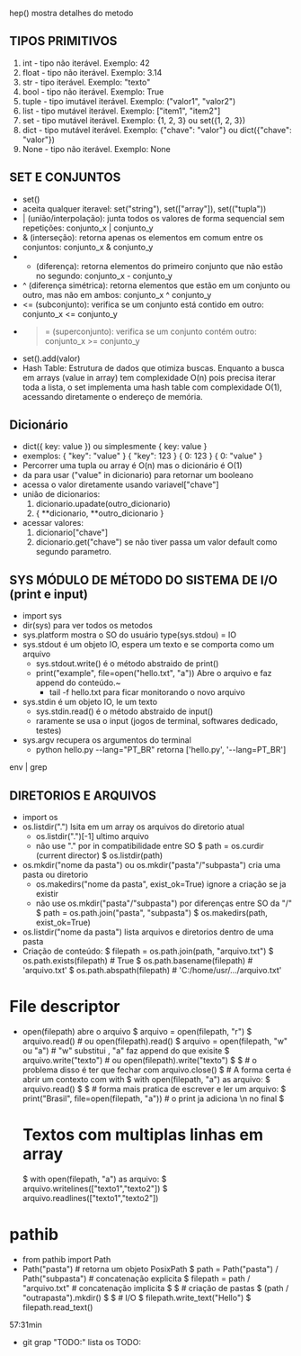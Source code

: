 hep() mostra detalhes do metodo

## TIPOS PRIMITIVOS

1. int - tipo não iterável. Exemplo: 42
2. float - tipo não iterável. Exemplo: 3.14
3. str - tipo iterável. Exemplo: "texto"
4. bool - tipo não iterável. Exemplo: True
5. tuple - tipo imutável iterável. Exemplo: ("valor1", "valor2") 
6. list - tipo mutável iterável. Exemplo: ["item1", "item2"]
7. set - tipo mutável iterável. Exemplo: {1, 2, 3} ou set({1, 2, 3})
8. dict - tipo mutável iterável. Exemplo: {"chave": "valor"} ou dict({"chave": "valor"})
9. None - tipo não iterável. Exemplo: None

## SET E CONJUNTOS

- set()
- aceita qualquer iteravel: set("string"), set(["array"]), set(("tupla"))
- | (união/interpolação): junta todos os valores de forma sequencial sem repetições: conjunto_x | conjunto_y
- & (interseção): retorna apenas os elementos em comum entre os conjuntos: conjunto_x & conjunto_y
- - (diferença): retorna elementos do primeiro conjunto que não estão no segundo: conjunto_x - conjunto_y
- ^ (diferença simétrica): retorna elementos que estão em um conjunto ou outro, mas não em ambos: conjunto_x ^ conjunto_y
- <= (subconjunto): verifica se um conjunto está contido em outro: conjunto_x <= conjunto_y
- >= (superconjunto): verifica se um conjunto contém outro: conjunto_x >= conjunto_y
- set().add(valor)
- Hash Table: Estrutura de dados que otimiza buscas. Enquanto a busca em arrays (value in array) tem complexidade O(n) pois precisa iterar toda a lista, o set implementa uma hash table com complexidade O(1), acessando diretamente o endereço de memória.

## Dicionário

- dict({ key: value }) ou simplesmente { key: value }
- exemplos: 
  { "key": "value" }
  { "key": 123 }
  { 0: 123 }
  { 0: "value" }
- Percorrer uma tupla ou array é O(n) mas o dicionário é O(1)
- da para usar ("value" in dicionario) para retornar um booleano
- acessa o valor diretamente usando variavel["chave"]
- união de dicionarios: 
  1. dicionario.upadate(outro_dicionario)
  2. { **dicionario, **outro_dicionario }
- acessar valores:
  1. dicionario["chave"]
  2. dicionario.get("chave") se não tiver passa um valor default como segundo parametro.

## SYS MÓDULO DE MÉTODO DO SISTEMA DE I/O (print e input)

- import sys
- dir(sys) para ver todos os metodos
- sys.platform mostra o SO do usuário
type(sys.stdou) = IO
- sys.stdout é um objeto IO, espera um texto e se comporta como um arquivo
  - sys.stdout.write() é o método abstraido de print()
  - print("example", file=open("hello.txt", "a")) Abre o arquivo e faz append do conteúdo.~
    - tail -f hello.txt para ficar monitorando o novo arquivo
- sys.stdin é um objeto IO, le um texto
  - sys.stdin.read() é o método abstraido de input()
  - raramente se usa o input (jogos de terminal, softwares dedicado, testes)
- sys.argv recupera os argumentos do terminal
  - python hello.py --lang="PT_BR"            retorna ['hello.py', '--lang=PT_BR']

env | grep 


## DIRETORIOS E ARQUIVOS

- import os
- os.listdir(".") lsita em um array os arquivos do diretorio atual
  - os.listdir(".")[-1] ultimo arquivo
  - não use "." por in compatibilidade entre SO
    $ path = os.curdir  (current director)
    $ os.listdir(path)
- os.mkdir("nome da pasta") ou os.mkdir("pasta"/"subpasta") cria uma pasta ou diretorio
  - os.makedirs("nome da pasta", exist_ok=True) ignore a criação se ja existir
  - não use os.mkdir("pasta"/"subpasta") por diferenças entre SO da "/"
    $ path = os.path.join("pasta", "subpasta")
    $ os.makedirs(path, exist_ok=True)
- os.listdir("nome da pasta") lista arquivos e diretorios dentro de uma pasta
- Criação de conteúdo:
  $ filepath = os.path.join(path, "arquivo.txt")
  $ os.path.exists(filepath) # True
  $ os.path.basename(filepath) # 'arquivo.txt'
  $ os.path.abspath(filepath) # 'C:/home/usr/.../arquivo.txt'
# File descriptor
- open(filepath) abre o arquivo
  $ arquivo = open(filepath, "r")
  $ arquivo.read()                            # ou open(filepath).read()
  $ arquivo = open(filepath, "w" ou "a")      # "w" substitui , "a" faz append do que exisite
  $ arquivo.write("texto")                   # ou open(filepath).write("texto")
  $
  $ # o problema disso é ter que fechar com arquivo.close()
  $ # A forma certa é abrir um contexto com with
  $ with open(filepath, "a") as arquivo:
  $   arquivo.read()
  $
  $ # forma mais pratica de escrever e ler um arquivo:
  $ print("Brasil", file=open(filepath, "a")) # o print ja adiciona \n no final
  $
  # Textos com multiplas linhas em array
  $ with open(filepath, "a") as arquivo:
  $   arquivo.writelines(["texto1","texto2"])
  $   arquivo.readlines(["texto1","texto2"])
# pathib
- from pathib import Path
- Path("pasta")                               # retorna um objeto PosixPath
  $ path = Path("pasta") / Path("subpasta")   # concatenação explicita
  $ filepath = path / "arquivo.txt"           # concatenação implicita
  $
  $ # criação de pastas
  $ (path / "outrapasta").mkdir()
  $
  $ # I/O
  $ filepath.write_text("Hello")
  $ filepath.read_text()

57:31min
- git grap "TODO:" lista os TODO: